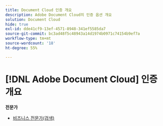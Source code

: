 ```yaml
---
title: Document Cloud 인증 개요
description: Adobe Document Cloud의 인증 옵션 개요
solution: Document Cloud
hide: true
exl-id: dde41cf9-13ef-4571-8948-341ef5585da7
source-git-commit: bc3ad48f5c48943a14d1974b0971c74154b9ef7a
workflow-type: tm+mt
source-wordcount: '18'
ht-degree: 55%

---
```


# [!DNL Adobe Document Cloud] 인증 개요

**전문가**

* [비즈니스 전문가(검색)](/help/certifications/adc/adc-p-business.md) <!--AD0-D106-->



